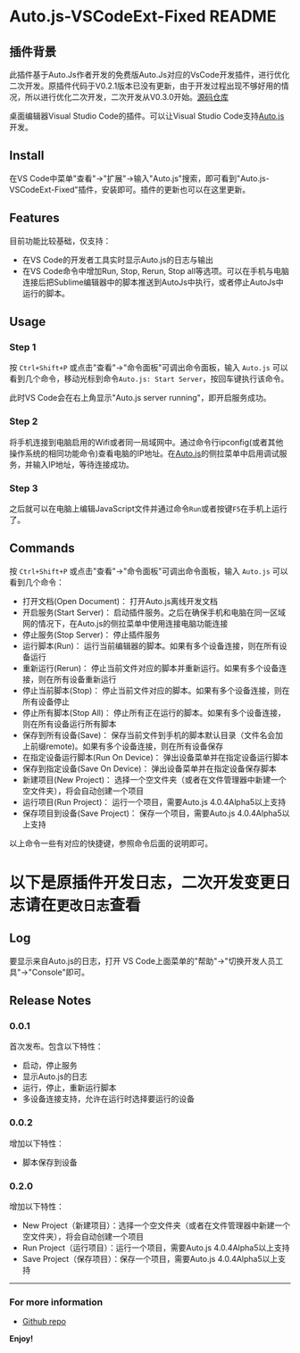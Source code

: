 # Auto.js-VSCodeExt-Fixed README

## 插件背景
此插件基于Auto.Js作者开发的免费版Auto.Js对应的VsCode开发插件，进行优化二次开发。原插件代码于V0.2.1版本已没有更新，由于开发过程出现不够好用的情况，所以进行优化二次开发，二次开发从V0.3.0开始。[源码仓库](https://github.com/710850609/Auto.js-VSCode-Extension.git)

桌面编辑器Visual Studio Code的插件。可以让Visual Studio Code支持[Auto.js](https://github.com/hyb1996/NoRootScriptDroid)开发。

## Install

在VS Code中菜单"查看"->"扩展"->输入"Auto.js"搜索，即可看到"Auto.js-VSCodeExt-Fixed"插件，安装即可。插件的更新也可以在这里更新。

## Features

目前功能比较基础，仅支持：

* 在VS Code的开发者工具实时显示Auto.js的日志与输出
* 在VS Code命令中增加Run, Stop, Rerun, Stop all等选项。可以在手机与电脑连接后把Sublime编辑器中的脚本推送到AutoJs中执行，或者停止AutoJs中运行的脚本。

## Usage

### Step 1
按 `Ctrl+Shift+P` 或点击"查看"->"命令面板"可调出命令面板，输入 `Auto.js` 可以看到几个命令，移动光标到命令`Auto.js: Start Server`，按回车键执行该命令。

此时VS Code会在右上角显示"Auto.js server running"，即开启服务成功。

### Step 2
将手机连接到电脑启用的Wifi或者同一局域网中。通过命令行ipconfig(或者其他操作系统的相同功能命令)查看电脑的IP地址。在[Auto.js](https://github.com/hyb1996/Auto.js)的侧拉菜单中启用调试服务，并输入IP地址，等待连接成功。

### Step 3
之后就可以在电脑上编辑JavaScript文件并通过命令`Run`或者按键`F5`在手机上运行了。

## Commands

按 `Ctrl+Shift+P` 或点击"查看"->"命令面板"可调出命令面板，输入 `Auto.js` 可以看到几个命令：
* 打开文档(Open Document)： 打开Auto.js离线开发文档
* 开启服务(Start Server)： 启动插件服务。之后在确保手机和电脑在同一区域网的情况下，在Auto.js的侧拉菜单中使用连接电脑功能连接
* 停止服务(Stop Server)： 停止插件服务
* 运行脚本(Run)： 运行当前编辑器的脚本。如果有多个设备连接，则在所有设备运行
* 重新运行(Rerun)： 停止当前文件对应的脚本并重新运行。如果有多个设备连接，则在所有设备重新运行
* 停止当前脚本(Stop)： 停止当前文件对应的脚本。如果有多个设备连接，则在所有设备停止
* 停止所有脚本(Stop All)： 停止所有正在运行的脚本。如果有多个设备连接，则在所有设备运行所有脚本
* 保存到所有设备(Save)： 保存当前文件到手机的脚本默认目录（文件名会加上前缀remote)。如果有多个设备连接，则在所有设备保存
* 在指定设备运行脚本(Run On Device)： 弹出设备菜单并在指定设备运行脚本
* 保存到指定设备(Save On Device)： 弹出设备菜单并在指定设备保存脚本
* 新建项目(New Project)： 选择一个空文件夹（或者在文件管理器中新建一个空文件夹），将会自动创建一个项目
* 运行项目(Run Project)： 运行一个项目，需要Auto.js 4.0.4Alpha5以上支持
* 保存项目到设备(Save Project)： 保存一个项目，需要Auto.js 4.0.4Alpha5以上支持

以上命令一些有对应的快捷键，参照命令后面的说明即可。


# 以下是原插件开发日志，二次开发变更日志请在`更改日志`查看
## Log


要显示来自Auto.js的日志，打开 VS Code上面菜单的"帮助"->"切换开发人员工具"->"Console"即可。

## Release Notes

### 0.0.1

首次发布。包含以下特性：
* 启动，停止服务
* 显示Auto.js的日志
* 运行，停止，重新运行脚本
* 多设备连接支持，允许在运行时选择要运行的设备

### 0.0.2
增加以下特性：
* 脚本保存到设备

### 0.2.0 
增加以下特性：
* New Project（新建项目）：选择一个空文件夹（或者在文件管理器中新建一个空文件夹），将会自动创建一个项目
* Run Project（运行项目）：运行一个项目，需要Auto.js 4.0.4Alpha5以上支持
* Save Project（保存项目）：保存一个项目，需要Auto.js 4.0.4Alpha5以上支持

-----------------------------------------------------------------------------------------------------------

### For more information

* [Github repo](https://github.com/710850609/Auto.js-VSCode-Extension)

**Enjoy!**